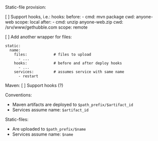 Static-file provision:

[ ] Support hooks, i.e.:
    hooks:
      before:
        - cmd: mvn package
          cwd: anyone-web
          scope: local
      after:
        - cmd: unzip anyone-web.zip
          cwd: /srv/www/gethubble.com
          scope: remote
        
[ ] Add another wrapper for files:

    static:
      name:
        files:            # files to upload
          - ...
        hooks:            # before and after deploy hooks
          - ...
        services:         # assumes service with same name
          - restart


Maven:
[ ] Support hooks (?)

Conventions:
- Maven artifacts are deployed to `$path_prefix/$artifact_id`
- Services assume name: `$artifact_id`

Static-files:
- Are uploaded to `$path_prefix/$name`
- Services assume name: `$name`